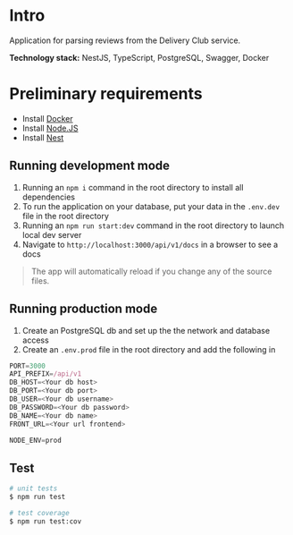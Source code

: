 # Intro

Application for parsing reviews from the Delivery Club service.

**Technology stack:** NestJS, TypeScript, PostgreSQL, Swagger, Docker

# Preliminary requirements
* Install [Docker](https://www.docker.com/)
* Install [Node.JS](https://nestjs.com/)
* Install [Nest](https://nestjs.com/)

## Running development mode
1. Running an ```npm i``` command in the root directory to install all dependencies
2. To run the application on your database, put your data in the  ```.env.dev``` file in the root directory
3. Running an ```npm run start:dev``` command in the root directory to launch local dev server
4. Navigate to `http://localhost:3000/api/v1/docs` in a browser to see a docs

> The app will automatically reload if you change any of the source files.

## Running production mode
1. Create an PostgreSQL db and set up the the network and database access
2. Create an ```.env.prod``` file in the root directory and add the following in
````javascript
PORT=3000
API_PREFIX=/api/v1
DB_HOST=<Your db host>
DB_PORT=<Your db port>
DB_USER=<Your db username>
DB_PASSWORD=<Your db password>
DB_NAME=<Your db name>
FRONT_URL=<Your url frontend>

NODE_ENV=prod
````

## Test

```bash
# unit tests
$ npm run test

# test coverage
$ npm run test:cov
```
